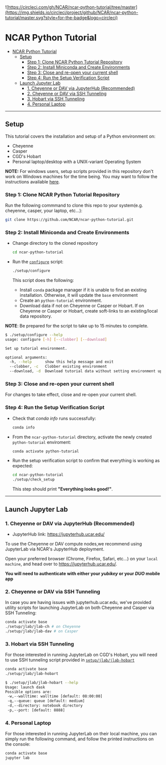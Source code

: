 ![https://circleci.com/gh/NCAR/ncar-python-tutorial/tree/master](https://img.shields.io/circleci/project/github/NCAR/ncar-python-tutorial/master.svg?style=for-the-badge&logo=circleci)

# NCAR Python Tutorial

- [NCAR Python Tutorial](#ncar-python-tutorial)
  - [Setup](#setup)
    - [Step 1: Clone NCAR Python Tutorial Repository](#step-1-clone-ncar-python-tutorial-repository)
    - [Step 2: Install Miniconda and Create Environments](#step-2-install-miniconda-and-create-environments)
    - [Step 3: Close and re-open your current shell](#step-3-close-and-re-open-your-current-shell)
    - [Step 4: Run the Setup Verification Script](#step-4-run-the-setup-verification-script)
  - [Launch Jupyter Lab](#launch-jupyter-lab)
    - [1. Cheyenne or DAV via JupyterHub (Recommended)](#1-cheyenne-or-dav-via-jupyterhub-recommended)
    - [2. Cheyenne or DAV via SSH Tunneling](#2-cheyenne-or-dav-via-ssh-tunneling)
    - [3. Hobart via SSH Tunneling](#3-hobart-via-ssh-tunneling)
    - [4. Personal Laptop](#4-personal-laptop)

----

## Setup

This tutorial covers the installation and setup of a Python environment on:

- Cheyenne
- Casper
- CGD's Hobart
- Personal laptop/desktop with a UNIX-variant Operating System

**NOTE:** For windows users, setup scripts provided in this repository don't work on Windows machines for the time being. You may want to follow the instructions available [here](https://conda.io/projects/conda/en/latest/user-guide/install/windows.html).

### Step 1: Clone NCAR Python Tutorial Repository

Run the following commmand to clone this repo to your system(e.g. cheyenne, casper, your laptop, etc...):

```bash
git clone https://github.com/NCAR/ncar-python-tutorial.git
```

### Step 2: Install Miniconda and Create Environments

- Change directory to the cloned repository

  ```bash
  cd ncar-python-tutorial
  ```

- Run the [`configure`](./setup/configure) script:

  ```bash
  ./setup/configure
  ```

  This script does the following:
  - Install `conda` package manager if it is unable to find an existing installation. Otherwise, it will update the `base` environment
  - Create an `python-tutorial` environment.
  - Download data if not on Cheyenne or Casper or Hobart. If on Cheyenne or Casper or Hobart, create soft-links to an existing/local data repository.

**NOTE**: Be prepared for the script to take up to 15 minutes to complete.

```bash
$ ./setup/configure --help
usage: configure [-h] [--clobber] [--download]

Set up tutorial environment.

optional arguments:
  -h, --help      show this help message and exit
  --clobber, -c   Clobber existing environment
  --download, -d  Download tutorial data without setting environment up
```

### Step 3: Close and re-open your current shell

For changes to take effect, close and re-open your current shell.

### Step 4: Run the Setup Verification Script

- Check that *conda info* runs successfully:

  ```bash
  conda info
  ```

- From the `ncar-python-tutorial` directory, activate the newly created `python-tutorial` enviroment:

  ```bash
  conda activate python-tutorial
  ```

- Run the setup verification script to confirm that everything is working as expected:

  ```bash
  cd ncar-python-tutorial
  ./setup/check_setup
  ```

  This step should print **"Everything looks good!"**.

----

## Launch Jupyter Lab

### 1. Cheyenne or DAV via JupyterHub (Recommended)

- JupyterHub link: https://jupyterhub.ucar.edu/


To use the Cheyenne or DAV compute nodes,we recommend using JupyterLab via NCAR's JupyterHub deployment.

Open your preferred browser (Chrome, Firefox, Safari, etc...) on your ``local machine``, and head over to https://jupyterhub.ucar.edu/.

**You will need to authenticate with either your _yubikey_ or your _DUO_ mobile app**

### 2. Cheyenne or DAV via SSH Tunneling

In case you are having issues with jupyterhub.ucar.edu, we've provided utility scripts for launching JupyterLab on both Cheyenne and Casper via SSH Tunneling:

```bash
conda activate base
./setup/jlab/jlab-ch # on Cheyenne
./setup/jlab/jlab-dav # on Casper
```

### 3. Hobart via SSH Tunneling

For those interested in running JupyterLab on CGD's Hobart, you will need to use SSH tunneling script provided in [``setup/jlab/jlab-hobart``](./setup/jlab/jlab-hobart)

```bash
conda activate base
./setup/jlab/jlab-hobart
```

```bash
$ ./setup/jlab/jlab-hobart --help
Usage: launch dask
Possible options are:
 -w,--walltime: walltime [default: 08:00:00]
 -q,--queue: queue [default: medium]
 -d,--directory: notebook directory
 -p,--port: [default: 8888]
```

### 4. Personal Laptop

For those interested in running JupyterLab on their local machine, you can simply run the following command, and follow the printed instructions on the console:

```bash
conda activate base
jupyter lab
```
